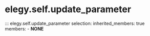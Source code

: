 
# elegy.self.update_parameter

::: elegy.self.update_parameter
    selection:
        inherited_members: true
        members:
            - __NONE__
        